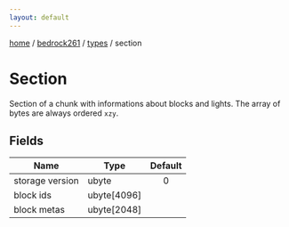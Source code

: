 ```yaml
---
layout: default
---
```


[home](/)  /  [bedrock261](/protocol/bedrock261)  /  [types](/protocol/bedrock261/types)  /  section

# Section

Section of a chunk with informations about blocks and lights. The array of bytes are always ordered `xzy`.

## Fields

Name | Type | Default
---|---|:---:
storage version | ubyte | 0
block ids | ubyte[4096] | 
block metas | ubyte[2048] |
